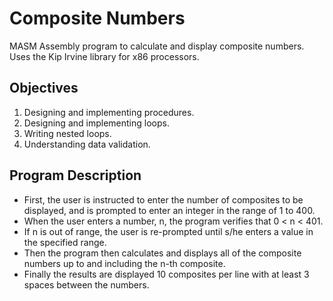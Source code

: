 # Composite Numbers
MASM Assembly program to calculate and display composite numbers. Uses the Kip Irvine library for x86 processors.

## Objectives
1. Designing and implementing procedures.
2. Designing and implementing loops.
3. Writing nested loops.
4. Understanding data validation.

## Program Description
- First, the user is instructed to enter the number of composites to be displayed, and is prompted to enter an integer in the range of 1 to 400. 
- When the user enters a number, n, the program verifies that 0 < n < 401. 
- If n is out of range, the user is re-prompted until s/he enters a value in the specified range. 
- Then the program then calculates and displays all of the composite numbers up to and including the n-th composite. 
- Finally the results are displayed 10 composites per line with at least 3 spaces between the numbers.
